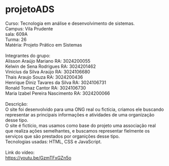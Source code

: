 # projetoADS 
Curso: Tecnologia em análise e desenvolvimento de sistemas. </br>
Campus: Vila Prudente </br>
sala: 609A </br>
Turma: 26 </br>
Matéria: Projeto Prático em Sistemas </br></br>
Integrantes do grupo: </br>
Alisson Araújo Mariano RA: 3024200055 </br>
Kelwin de Sena Rodrigues RA: 3024201462 </br>
Vinicius da Silva Araújo RA: 3024106680 </br>
Thais Araujo Souza RA: 3024200436 </br>
Henrique Diniz Tavares da Silva RA: 3024106731 </br>
Ronald Tomaz Cantor RA: 3024106730 </br>
Maria Izabel Pereira Nascimento RA: 3024200066 </br></br>
Descrição: </br>
O site foi desenvolvido para uma ONG real ou fictícia, criamos ele buscando representar as principais informações e atividades de uma organização desse tipo. </br>
O site é fictício, mas usamos como base do projeto uma associação real que realiza ações semelhantes, e buscamos representar fielmente os serviços que são prestados por organições desse tipo. </br>
Tecnologias usadas: HTML, CSS e JavaScript. </br></br>
Link do vídeo: </br>
https://youtu.be/GzmTFxGZn5o </br>


